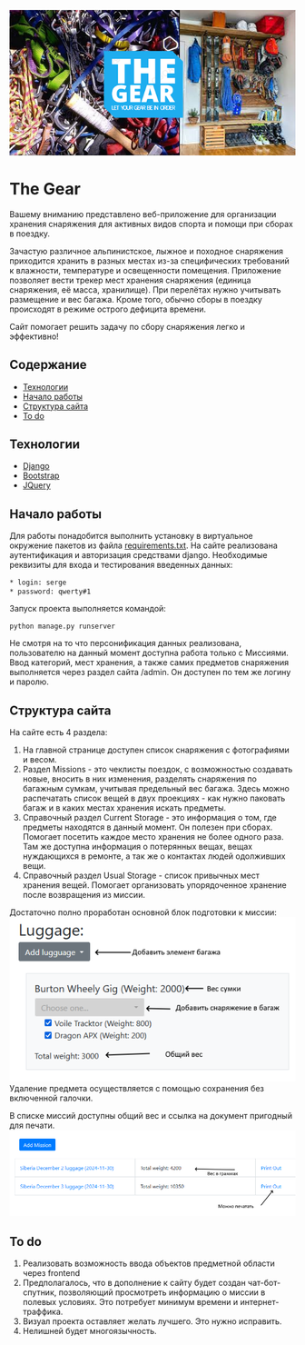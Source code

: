 ![alt text](logomoto.png "The gear")
# The Gear
Вашему вниманию представлено веб-приложение для организации хранения снаряжения для активных видов спорта и помощи 
при сборах в поездку.

Зачастую различное альпинистское, лыжное и походное снаряжения приходится хранить в разных местах из-за специфических 
требований к влажности, температуре и освещенности помещения. Приложение позволяет вести трекер мест хранения
снаряжения (единица снаряжения, её масса, хранилище). При перелётах нужно учитывать размещение и вес багажа. Кроме того, 
обычно сборы в поездку происходят в режиме острого дефицита времени. 

Сайт помогает решить задачу по сбору снаряжения легко и эффективно!

## Содержание
- [Технологии](#технологии)
- [Начало работы](#начало-работы)
- [Структура сайта](#cтруктура-сайта)
- [To do](#to-do)

## Технологии
- [Django](https://www.djangoproject.com/)
- [Bootstrap](https://getbootstrap.com/)
- [JQuery](https://jquery.com/)

## Начало работы
Для работы понадобится выполнить установку в виртуальное окружение пакетов из
файла [requirements.txt](requirements.txt).
На сайте реализована аутентификация и авторизация средствами django.
Необходимые реквизиты для входа и тестирования введенных данных:
```
* login: serge 
* password: qwerty#1
```
Запуск проекта выполняется командой:
```
python manage.py runserver
```
Не смотря на то что персонификация данных реализована, пользователю 
на данный момент доступна работа только с Миссиями. Ввод категорий, 
мест хранения, а также самих предметов снаряжения выполняется через раздел
сайта /admin. Он доступен по тем же логину и паролю.

## Структура сайта
На сайте есть 4 раздела:
1. На главной странице доступен список снаряжения с фотографиями и весом.
2. Раздел Missions - это чеклисты поездок, с возможностью создавать 
новые, вносить в них изменения, разделять снаряжения по багажным сумкам, 
учитывая предельный вес багажа. Здесь можно распечатать список вещей в 
двух проекциях - как нужно паковать багаж и в каких местах хранения искать 
предметы.
3. Справочный раздел Current Storage - это информация о том, где предметы 
находятся в данный момент. Он полезен при сборах. Помогает посетить каждое 
место хранения не более одного раза. Там же доступна информация о потерянных
вещах, вещах нуждающихся в ремонте, а так же о контактах людей одолживших вещи.
4. Справочный раздел Usual Storage - список привычных мест хранения вещей.
Помогает организовать упорядоченное хранение после возвращения из миссии.

Достаточно полно проработан основной блок подготовки к миссии:
![alt text](screen1.png "mission_view")\
Удаление предмета осуществляется с помощью сохранения без включенной галочки.

В списке миссий доступны  общий вес и ссылка на документ пригодный для печати.
![alt text](screen2.png "mission_list")


## To do
1. Реализовать возможность ввода объектов предметной области через frontend
2. Предполагалось, что в дополнение к сайту будет создан чат-бот-спутник, позволяющий 
просмотреть информацию о миссии в полевых условиях. Это потребует минимум времени 
и интернет-траффика.
3. Визуал проекта оставляет желать лучшего. Это нужно исправить.
4. Нелишней будет многоязычность.


   


